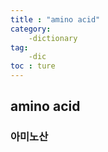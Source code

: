 ```yaml
---
title : "amino acid"
category:
    -dictionary
tag:
    -dic
toc : ture
---
```


## amino acid
### 아미노산